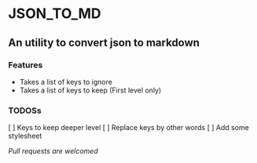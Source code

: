 # JSON_TO_MD  
## An utility to convert json to markdown  

### Features
- Takes a list of keys to ignore
- Takes a list of keys to keep (First level only)

### TODOSs
[ ] Keys to keep deeper level
[ ] Replace keys by other words
[ ] Add some stylesheet

*Pull requests are welcomed*